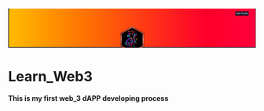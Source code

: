 <!-- ![web 3 profile banner](https://photos.google.com/search/_tra_/photo/AF1QipOiBJrEcr5n5KuWQGaDJlLj_RzxqSctRcmG0TRy](https://photos.app.goo.gl/FDFi2ytBxKRW3pvx6) -->
![Learn web3 banner.](https://github.com/Ahkar02468/Learn_Web3/blob/main/asset/Screenshot%20from%202023-07-15%2012-00-21.png)
# Learn_Web3
**This is my first web_3 dAPP developing process**
